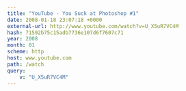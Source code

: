 ```yaml
---
title: "YouTube - You Suck at Photoshop #1"
date: 2008-01-18 23:07:18 +0000
external-url: http://www.youtube.com/watch?v=U_X5uR7VC4M
hash: 71592b75c15adb7736e107d6f7607c71
year: 2008
month: 01
scheme: http
host: www.youtube.com
path: /watch
query:
    v: "U_X5uR7VC4M"
---
```



